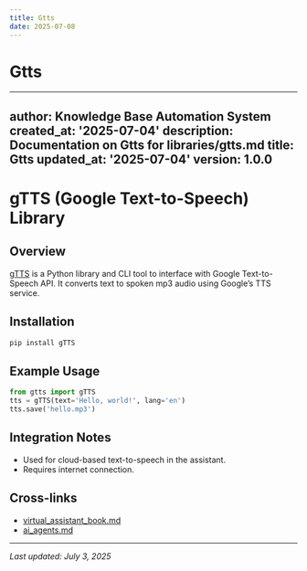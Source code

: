 ```yaml
---
title: Gtts
date: 2025-07-08
---
```


# Gtts

---
author: Knowledge Base Automation System
created_at: '2025-07-04'
description: Documentation on Gtts for libraries/gtts.md
title: Gtts
updated_at: '2025-07-04'
version: 1.0.0
---

# gTTS (Google Text-to-Speech) Library

## Overview
[gTTS](https://pypi.org/project/gTTS/) is a Python library and CLI tool to interface with Google Text-to-Speech API. It converts text to spoken mp3 audio using Google’s TTS service.

## Installation
```sh
pip install gTTS
```

## Example Usage
```python
from gtts import gTTS
tts = gTTS(text='Hello, world!', lang='en')
tts.save('hello.mp3')
```

## Integration Notes
- Used for cloud-based text-to-speech in the assistant.
- Requires internet connection.

## Cross-links
- [virtual_assistant_book.md](../virtual_assistant_book.md)
- [ai_agents.md](../ai_agents.md)

---
_Last updated: July 3, 2025_
